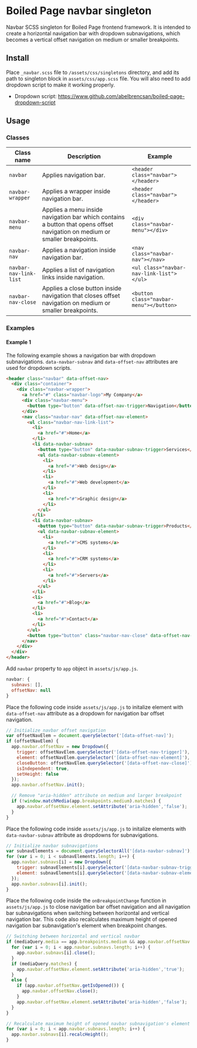 
# Boiled Page navbar singleton

Navbar SCSS singleton for Boiled Page frontend framework. It is intended to create a horizontal navigation bar with dropdown subnavigations, which becomes a vertical offset navigation on medium or smaller breakpoints.

## Install

Place `_navbar.scss` file to `/assets/css/singletons` directory, and add its path to singleton block in `assets/css/app.scss` file. You will also need to add dropdown script to make it working properly.

- Dropdown script: <https://www.github.com/abelbrencsan/boiled-page-dropdown-script>

## Usage

### Classes

Class name | Description | Example
---------- | ----------- | -------
`navbar` | Applies navigation bar. | `<header class="navbar"></header>`
`navbar-wrapper` | Applies a wrapper inside navigation bar. | `<header class="navbar"></header>`
`navbar-menu` | Applies a menu inside navigation bar which contains a button that opens offset navigation on medium or smaller breakpoints. | `<div class="navbar-menu"></div>`
`navbar-nav` | Applies a navigation inside navigation bar. | `<nav class="navbar-nav"></nav>`
`navbar-nav-link-list` | Applies a list of navigation links inside navigation. | `<ul class="navbar-nav-link-list"></ul>`
`navbar-nav-close` | Applies a close button inside navigation that closes offset navigation on medium or smaller breakpoints. | `<button class="navbar-menu"></button>`

### Examples

#### Example 1

The following example shows a navigation bar with dropdown subnavigations. `data-navbar-subnav` and `data-offset-nav` attributes are used for dropdown scripts.

```html
<header class="navbar" data-offset-nav>
  <div class="container">
    <div class="navbar-wrapper">
      <a href="#" class="navbar-logo">My Company</a>
      <div class="navbar-menu">
        <button type="button" data-offset-nav-trigger>Navigation</button>
      </div>
      <nav class="navbar-nav" data-offset-nav-element>
        <ul class="navbar-nav-link-list">
          <li>
            <a href="#">Home</a>
          </li>
          <li data-navbar-subnav>
            <button type="button" data-navbar-subnav-trigger>Services</button>
            <ul data-navbar-subnav-element>
              <li>
                <a href="#">Web design</a>
              </li>
              <li>
                <a href="#">Web development</a>
              </li>
              <li>
                <a href="#">Graphic design</a>
              </li>
            </ul>
          </li>
          <li data-navbar-subnav>
            <button type="button" data-navbar-subnav-trigger>Products</button>
            <ul data-navbar-subnav-element>
              <li>
                <a href="#">CMS systems</a>
              </li>
              <li>
                <a href="#">CRM systems</a>
              </li>
              <li>
                <a href="#">Servers</a>
              </li>
            </ul>
          </li>
          <li>
            <a href="#">Blog</a>
          </li>
          <li>
            <a href="#">Contact</a>
          </li>
        </ul>
        <button type="button" class="navbar-nav-close" data-offset-nav-close>Close</button>
      </nav>
    </div>
  </div>
</header>
```

Add `navbar` property to `app` object in `assets/js/app.js`.

```js
navbar: {
  subnavs: [],
  offsetNav: null
}
```

Place the following code inside `assets/js/app.js` to initalize element with `data-offset-nav` attribute as a dropdown for navigation bar offset navigation.

```js
// Initialize navbar offset navigation
var offsetNavElem = document.querySelector('[data-offset-nav]');
if (offsetNavElem) {
  app.navbar.offsetNav = new Dropdown({
    trigger: offsetNavElem.querySelector('[data-offset-nav-trigger]'),
    element: offsetNavElem.querySelector('[data-offset-nav-element]'),
    closeButton: offsetNavElem.querySelector('[data-offset-nav-close]'),
    isIndependent: true,
    setHeight: false
  });
  app.navbar.offsetNav.init();

  // Remove "aria-hidden" attribute on medium and larger breakpoint
  if (!window.matchMedia(app.breakpoints.medium).matches) {
    app.navbar.offsetNav.element.setAttribute('aria-hidden','false');
  }
}
```

Place the following code inside `assets/js/app.js` to initalize elements with `data-navbar-subnav` attribute as dropdowns for subnavigations.

```js
// Initialize navbar subnavigations
var subnavElements = document.querySelectorAll('[data-navbar-subnav]');
for (var i = 0; i < subnavElements.length; i++) {
  app.navbar.subnavs[i] = new Dropdown({
    trigger: subnavElements[i].querySelector('[data-navbar-subnav-trigger]'),
    element: subnavElements[i].querySelector('[data-navbar-subnav-element]')
  });
  app.navbar.subnavs[i].init();
}
```

Place the following code inside the `onBreakpointChange` function in `assets/js/app.js` to close navigation bar offset navigation and all navigation bar subnavigations when switching between horizontal and vertical navigation bar. This code also recalculates maximum height of opened navigation bar subnavigation's element when breakpoint changes.

```js
// Switching between horizontal and vertical navbar
if (mediaQuery.media == app.breakpoints.medium && app.navbar.offsetNav !== null) {
  for (var i = 0; i < app.navbar.subnavs.length; i++) {
    app.navbar.subnavs[i].close();
  }
  if (mediaQuery.matches) {
    app.navbar.offsetNav.element.setAttribute('aria-hidden','true');
  }
  else {
    if (app.navbar.offsetNav.getIsOpened()) {
      app.navbar.offsetNav.close();
    }
    app.navbar.offsetNav.element.setAttribute('aria-hidden','false');
  }
}

// Recalculate maximum height of opened navbar subnavigation's element
for (var i = 0; i < app.navbar.subnavs.length; i++) {
  app.navbar.subnavs[i].recalcHeight();
}
```

